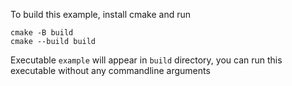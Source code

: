 To build this example, install cmake and run

```
cmake -B build
cmake --build build
```

Executable `example` will appear in `build` directory, you can run this executable without any commandline arguments

